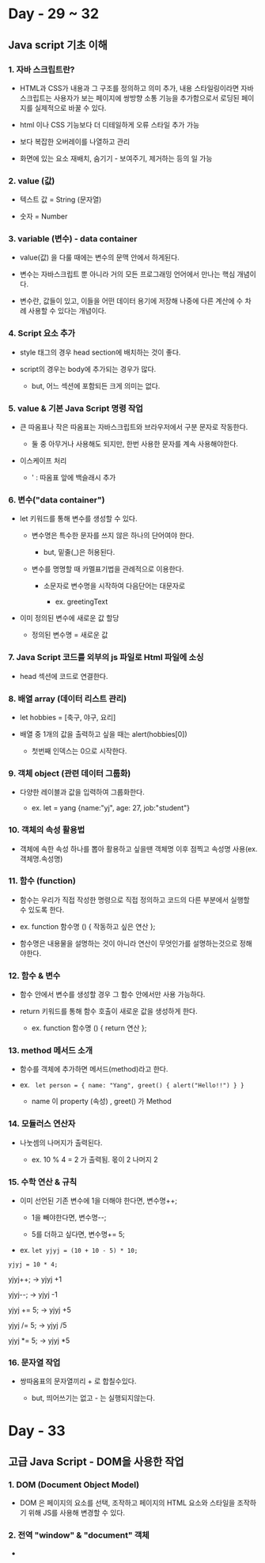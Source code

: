 # Day - 29 ~ 32

## Java script 기초 이해

### 1. 자바 스크립트란?

- HTML과 CSS가 내용과 그 구조를 정의하고 의미 추가, 내용 스타일링이라면 자바스크립트는 사용자가 보는 페이지에 쌍방향 소통 기능을 추가함으로서 로딩된 페이지를 실제적으로 바꿀 수 있다.

- html 이나 CSS 기능보다 더 디테일하게 오류 스타일 추가 가능

- 보다 복잡한 오버레이를 나열하고 관리

- 화면에 있는 요소 재배치, 숨기기 - 보여주기, 제거하는 등의 일 가능

### 2. value (값)

- 텍스트 값 = String (문자열)

- 숫자 = Number

### 3. variable (변수) - data container

- value(값) 을 다룰 때에는 변수의 문맥 안에서 하게된다.

- 변수는 자바스크립트 뿐 아니라 거의 모든 프로그래밍 언어에서 만나는 핵심 개념이다.

- 변수란, 값들이 있고, 이들을 어떤 데이터 용기에 저장해 나중에 다른 계산에 수 차례 사용할 수 있다는 개념이다.

### 4. Script 요소 추가

- style 태그의 경우 head section에 배치하는 것이 좋다.

- script의 경우는 body에 추가되는 경우가 많다.

  - but, 어느 섹션에 포함되든 크게 의미는 없다.

### 5. value & 기본 Java Script 명령 작업

- 큰 따옴표나 작은 따옴표는 자바스크립트와 브라우저에서 구분 문자로 작동한다.

  - 둘 중 아무거나 사용해도 되지만, 한번 사용한 문자를 계속 사용해야한다.

- 이스케이프 처리

  - \' : 따옴표 앞에 백슬래시 추가

### 6. 변수("data container")

- let 키워드를 통해 변수를 생성할 수 있다.

  - 변수명은 특수한 문자를 쓰지 않은 하나의 단어여야 한다.

    - but, 밑줄(\_)은 허용된다.

  - 변수를 명명할 때 카멜표기법을 관례적으로 이용한다.

    - 소문자로 변수명을 시작하여 다음단어는 대문자로

      - ex. greetingText

- 이미 정의된 변수에 새로운 값 할당

  - 정의된 변수명 = 새로운 값

### 7. Java Script 코드를 외부의 js 파일로 Html 파일에 소싱

- head 섹션에 <script scr="app.js"></script> 코드로 연결한다.

### 8. 배열 array (데이터 리스트 관리)

- let hobbies = [축구, 야구, 요리]

- 배열 중 1개의 값을 출력하고 싶을 때는 alert(hobbies[0])

  - 첫번째 인덱스는 0으로 시작한다.

### 9. 객체 object (관련 데이터 그룹화)

- 다양한 레이블과 값을 입력하여 그룹화한다.

  - ex. let = yang {name:"yj", age: 27, job:"student"}

### 10. 객체의 속성 활용법

- 객체에 속한 속성 하나를 뽑아 활용하고 싶을땐 객체명 이후 점찍고 속성명 사용(ex. 객체명.속성명)

### 11. 함수 (function)

- 함수는 우리가 직접 작성한 명령으로 직접 정의하고 코드의 다른 부분에서 실행할 수 있도록 한다.

- ex. function 함수명 () {
  작동하고 싶은 연산
  };

- 함수명은 내용물을 설명하는 것이 아니라 연산이 무엇인가를 설명하는것으로 정해야한다.

### 12. 함수 & 변수

- 함수 안에서 변수를 생성할 경우 그 함수 안에서만 사용 가능하다.

- return 키워드를 통해 함수 호출이 새로운 값을 생성하게 한다.

  - ex. function 함수명 () {
    return 연산
    };

### 13. method 메서드 소개

- 함수를 객체에 추가하면 메서드(method)라고 한다.

- ex. ` let person = { name: "Yang", greet() { alert("Hello!!") } }`

  - name 이 property (속성) , greet() 가 Method

### 14. 모듈러스 연산자

- 나눗셈의 나머지가 출력된다.

  - ex. 10 % 4 = 2 가 출력됨. 몫이 2 나머지 2

### 15. 수학 연산 & 규칙

- 이미 선언된 기존 변수에 1을 더해야 한다면, 변수명++;

  - 1을 빼야한다면, 변수명--;

  - 5를 더하고 싶다면, 변수명+= 5;

- ex. `let yjyj = (10 + 10 - 5) * 10;`

`yjyj = 10 * 4;`

yjyj++; -> yjyj +1

yjyj--; -> yjyj -1

yjyj += 5; -> yjyj +5

yjyj /= 5; -> yjyj /5

yjyj *= 5; -> yjyj *5

### 16. 문자열 작업

- 쌍따옴표의 문자열끼리 + 로 합칠수있다.

  - but, 띄어쓰기는 없고 - 는 실행되지않는다.

# Day - 33

## 고급 Java Script - DOM을 사용한 작업

### 1. DOM (Document Object Model)

- DOM 은 페이지의 요소를 선택, 조작하고 페이지의 HTML 요소와 스타일을 조작하기 위해 JS를 사용해 변경할 수 있다.

### 2. 전역 "window" & "document" 객체

-
